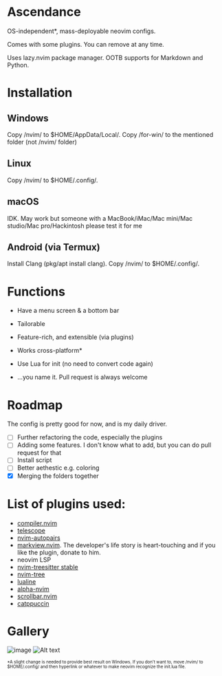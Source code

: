 # Ascendance
OS-independent*, mass-deployable neovim configs.

Comes with some plugins. You can remove at any time.

Uses lazy.nvim package manager. OOTB supports for Markdown and Python.

# Installation
## Windows
Copy /nvim/ to $HOME/AppData/Local/. Copy /for-win/ to the mentioned folder (not /nvim/ folder)
## Linux
Copy /nvim/ to $HOME/.config/.
## macOS
IDK. May work but someone with a MacBook/iMac/Mac mini/Mac studio/Mac pro/Hackintosh please test it for me
## Android (via Termux)
Install Clang (pkg/apt install clang). Copy /nvim/ to $HOME/.config/.

# Functions
- Have a menu screen & a bottom bar

- Tailorable

- Feature-rich, and extensible (via plugins)

- Works cross-platform*

- Use Lua for init (no need to convert code again)

- ...you name it. Pull request is always welcome

# Roadmap
The config is pretty good for now, and is my daily driver.

- [ ] Further refactoring the code, especially the plugins
- [ ] Adding some features. I don't know what to add, but you can do pull request for that
- [ ] Install script
- [ ] Better aethestic e.g. coloring
- [x] Merging the folders together
# List of plugins used:
- [compiler.nvim](https://github.com/Zeioth/compiler.nvim)
- [telescope](https://github.com/nvim-telescope/telescope.nvim)
- [nvim-autopairs](https://github.com/windwp/nvim-autopairs)
- [markview.nvim](https://github.com/OXY2DEV/markview.nvim). The developer's life story is heart-touching and if you like the plugin, donate to him.
- neovim LSP
- [nvim-treesitter stable](https://github.com/nvim-treesitter/nvim-treesitter)
- [nvim-tree](https://github.com/nvim-tree/nvim-tree.lua)
- [lualine](https://github.com/nvim-lualine/lualine.nvim)
- [alpha-nvim](https://github.com/goolord/alpha-nvim)
- [scrollbar.nvim](https://github.com/xuyuanp/scrollbar.nvim)
- [catppuccin](https://github.com/catppuccin/nvim)

# Gallery
![image](https://preview.redd.it/an-afternoon-and-an-ai-later-v0-djw4x1wldb5f1.png?width=640&crop=smart&auto=webp&s=0227dba448581afde0c9985425106bc3caba6739)
![Alt text](https://preview.redd.it/an-afternoon-and-an-ai-later-v0-kefdh3wldb5f1.png?width=1080&crop=smart&auto=webp&s=82f84b110ce15566d3a8e410ba3f6920d824b596)

<span style="font-size:0.7em;"> *A slight change is needed to provide best result on Windows. If you don't want to, move /nvim/ to $HOME/.config/ and then hyperlink or whatever to make neovim recognize the init.lua file. </span>

